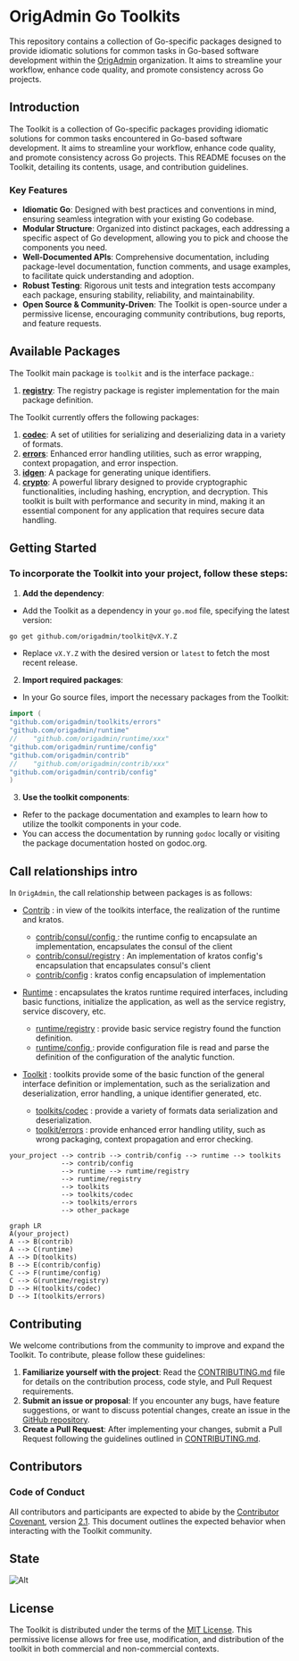 # OrigAdmin Go Toolkits

This repository contains a collection of Go-specific packages designed to provide idiomatic solutions for common tasks in Go-based software development within the [OrigAdmin](https://github.com/origadmin) organization. It aims to streamline your workflow, enhance code quality, and promote consistency across Go projects.

## Introduction

The Toolkit is a collection of Go-specific packages providing idiomatic solutions for common tasks encountered in Go-based software development. It aims to streamline your workflow, enhance code quality, and promote consistency across Go projects. This README focuses on the Toolkit, detailing its contents, usage, and contribution guidelines.

### Key Features

- **Idiomatic Go**: Designed with best practices and conventions in mind, ensuring seamless integration with your existing Go codebase.
- **Modular Structure**: Organized into distinct packages, each addressing a specific aspect of Go development, allowing you to pick and choose the components you need.
- **Well-Documented APIs**: Comprehensive documentation, including package-level documentation, function comments, and usage examples, to facilitate quick understanding and adoption.
- **Robust Testing**: Rigorous unit tests and integration tests accompany each package, ensuring stability, reliability, and maintainability.
- **Open Source & Community-Driven**: The Toolkit is open-source under a permissive license, encouraging community contributions, bug reports, and feature requests.

## Available Packages

The Toolkit main package is `toolkit` and is the interface package.:

1. [**registry**](registry): The registry package is register implementation for the main package definition.

The Toolkit currently offers the following packages:

1. [**codec**](codec): A set of utilities for serializing and deserializing data in a variety of formats.
2. [**errors**](errors): Enhanced error handling utilities, such as error wrapping, context propagation, and error inspection.
3. [**idgen**](idgen): A package for generating unique identifiers.
4. [**crypto**](crypto): A powerful library designed to provide cryptographic functionalities, including hashing, encryption, and decryption. This toolkit is built with performance and security in mind, making it an essential component for any application that requires secure data handling.

## Getting Started

### To incorporate the Toolkit into your project, follow these steps:

1. **Add the dependency**:

- Add the Toolkit as a dependency in your `go.mod` file, specifying the latest version:

```bash
go get github.com/origadmin/toolkit@vX.Y.Z
```

- Replace `vX.Y.Z` with the desired version or `latest` to fetch the most recent release.

2. **Import required packages**:

- In your Go source files, import the necessary packages from the Toolkit:

```go
import (
"github.com/origadmin/toolkits/errors"
"github.com/origadmin/runtime"
//    "github.com/origadmin/runtime/xxx"
"github.com/origadmin/runtime/config"
"github.com/origadmin/contrib"
//    "github.com/origadmin/contrib/xxx"
"github.com/origadmin/contrib/config"
)
```

3. **Use the toolkit components**:

- Refer to the package documentation and examples to learn how to utilize the toolkit components in your code.
- You can access the documentation by running `godoc` locally or visiting the package documentation hosted on godoc.org.

## Call relationships intro

In `OrigAdmin`, the call relationship between packages is as follows:

- [Contrib](https://github.com/origadmin/contrib) : in view of the toolkits interface, the realization of the runtime and kratos.
    - [contrib/consul/config ](https://github.com/origadmin/contrib/consul/config) : the runtime config to encapsulate an implementation, encapsulates the consul of the client
    - [contrib/consul/registry](https://github.com/origadmin/contrib/consul/registry) : An implementation of kratos config's encapsulation that encapsulates consul's client
    - [contrib/config](https://github.com/origadmin/contrib/config) : kratos config encapsulation of implementation

- [Runtime](https://github.com/origadmin/runtime) : encapsulates the kratos runtime required interfaces, including basic functions, initialize the application, as well as the service registry, service discovery, etc.
    - [runtime/registry](https://github.com/origadmin/runtime/registry) : provide basic service registry found the function definition.
    - [runtime/config ](https://github.com/origadmin/runtime/config) : provide configuration file is read and parse the definition of the configuration of the analytic function.
- [Toolkit](https://github.com/origadmin/toolkits) : toolkits provide some of the basic function of the general interface definition or implementation, such as the serialization and deserialization, error handling, a unique identifier generated, etc.
    -  [toolkits/codec](https://github.com/origadmin/toolkits/codec) : provide a variety of formats data serialization and deserialization.
    -  [toolkit/errors](https://github.com/origadmin/toolkits/errors) : provide enhanced error handling utility, such as wrong packaging, context propagation and error checking.

```shell
your_project --> contrib --> contrib/config --> runtime --> toolkits
             --> contrib/config
             --> runtime --> rumtime/registry
             --> rumtime/registry
             --> toolkits
             --> toolkits/codec
             --> toolkits/errors
             --> other_package
```

```mermaid
graph LR
A(your_project)
A --> B(contrib)
A --> C(runtime)
A --> D(toolkits)
B --> E(contrib/config)
C --> F(runtime/config)
C --> G(runtime/registry)
D --> H(toolkits/codec)
D --> I(toolkits/errors)
```

## Contributing

We welcome contributions from the community to improve and expand the Toolkit. To contribute, please follow these guidelines:

1. **Familiarize yourself with the project**: Read the [CONTRIBUTING.md] file for details on the contribution process, code style, and Pull Request requirements.
2. **Submit an issue or proposal**: If you encounter any bugs, have feature suggestions, or want to discuss potential changes, create an issue in the [GitHub repository](https://github.com/origadmin/toolkit).
3. **Create a Pull Request**: After implementing your changes, submit a Pull Request following the guidelines outlined in [CONTRIBUTING.md].

## Contributors

### Code of Conduct

All contributors and participants are expected to abide by the [Contributor Covenant][ContributorHomepage], version [2.1][v2.1]. This document outlines the expected behavior when interacting with the Toolkit community.

## State

![Alt](https://repobeats.axiom.co/api/embed/bc9ad4ec869e9769ecbf84bb4a37c365a0cad47f.svg "Repobeats analytics image")

## License

The Toolkit is distributed under the terms of the [MIT License][MIT]. This permissive license allows for free use, modification, and distribution of the toolkit in both commercial and non-commercial contexts.

[CONTRIBUTING.md]: CONTRIBUTING.md
[ContributorHomepage]: https://www.contributor-covenant.org
[v2.1]: https://www.contributor-covenant.org/version/2/1/code_of_conduct.html
[MIT]: LICENSE
